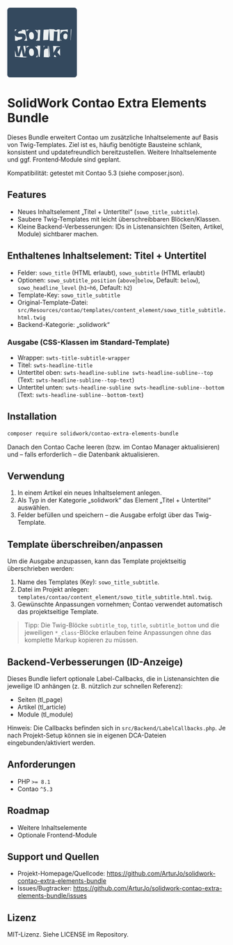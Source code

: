 <p>
  <img src="logo.svg" alt="SolidWork Contao Extra Elements" width="160">
</p>

# SolidWork Contao Extra Elements Bundle

Dieses Bundle erweitert Contao um zusätzliche Inhaltselemente auf Basis von Twig-Templates. Ziel ist es, häufig benötigte Bausteine schlank, konsistent und updatefreundlich bereitzustellen. Weitere Inhaltselemente und ggf. Frontend‑Module sind geplant.

Kompatibilität: getestet mit Contao 5.3 (siehe composer.json).

## Features
- Neues Inhaltselement „Titel + Untertitel“ (`sowo_title_subtitle`).
- Saubere Twig-Templates mit leicht überschreibbaren Blöcken/Klassen.
- Kleine Backend-Verbesserungen: IDs in Listenansichten (Seiten, Artikel, Module) sichtbarer machen.

## Enthaltenes Inhaltselement: Titel + Untertitel
- Felder: `sowo_title` (HTML erlaubt), `sowo_subtitle` (HTML erlaubt)
- Optionen: `sowo_subtitle_position` (`above`|`below`, Default: `below`), `sowo_headline_level` (`h1`–`h6`, Default: `h2`)
- Template-Key: `sowo_title_subtitle`
- Original-Template-Datei: `src/Resources/contao/templates/content_element/sowo_title_subtitle.html.twig`
- Backend-Kategorie: „solidwork“

### Ausgabe (CSS-Klassen im Standard-Template)
- Wrapper: `swts-title-subtitle-wrapper`
- Titel: `swts-headline-title`
- Untertitel oben: `swts-headline-subline swts-headline-subline--top` (Text: `swts-headline-subline--top-text`)
- Untertitel unten: `swts-headline-subline swts-headline-subline--bottom` (Text: `swts-headline-subline--bottom-text`)

## Installation
```bash
composer require solidwork/contao-extra-elements-bundle
```
Danach den Contao Cache leeren (bzw. im Contao Manager aktualisieren) und – falls erforderlich – die Datenbank aktualisieren.

## Verwendung
1. In einem Artikel ein neues Inhaltselement anlegen.
2. Als Typ in der Kategorie „solidwork“ das Element „Titel + Untertitel“ auswählen.
3. Felder befüllen und speichern – die Ausgabe erfolgt über das Twig-Template.

## Template überschreiben/anpassen
Um die Ausgabe anzupassen, kann das Template projektseitig überschrieben werden:

1. Name des Templates (Key): `sowo_title_subtitle`.
2. Datei im Projekt anlegen: `templates/contao/content_element/sowo_title_subtitle.html.twig`.
3. Gewünschte Anpassungen vornehmen; Contao verwendet automatisch das projektseitige Template.

> Tipp: Die Twig-Blöcke `subtitle_top`, `title`, `subtitle_bottom` und die jeweiligen `*_class`-Blöcke erlauben feine Anpassungen ohne das komplette Markup kopieren zu müssen.

## Backend-Verbesserungen (ID-Anzeige)
Dieses Bundle liefert optionale Label-Callbacks, die in Listenansichten die jeweilige ID anhängen (z. B. nützlich zur schnellen Referenz):
- Seiten (tl_page)
- Artikel (tl_article)
- Module (tl_module)

Hinweis: Die Callbacks befinden sich in `src/Backend/LabelCallbacks.php`. Je nach Projekt-Setup können sie in eigenen DCA-Dateien eingebunden/aktiviert werden.

## Anforderungen
- PHP `>= 8.1`
- Contao `^5.3`

## Roadmap
- Weitere Inhaltselemente
- Optionale Frontend-Module

## Support und Quellen
- Projekt-Homepage/Quellcode: https://github.com/ArturJo/solidwork-contao-extra-elements-bundle
- Issues/Bugtracker: https://github.com/ArturJo/solidwork-contao-extra-elements-bundle/issues

## Lizenz
MIT-Lizenz. Siehe LICENSE im Repository.
